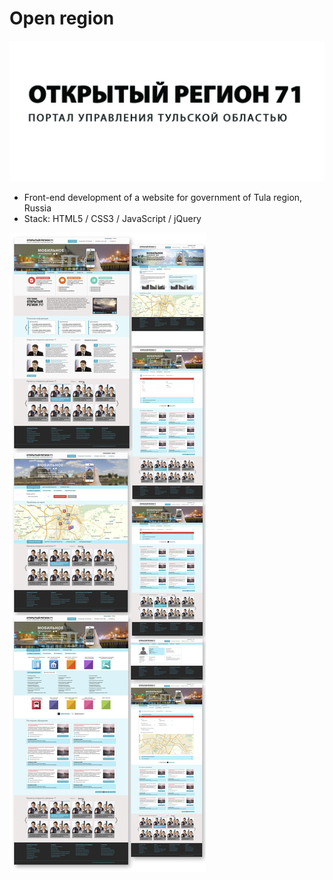 # Open region
![alt text](https://github.com/schiz/managed-projects/raw/master/pics/openregion.jpg "Open region")
* Front-end development of a website for government of Tula region, Russia
* Stack: HTML5 / CSSЗ / JavaScript / jQuery

![alt text](https://github.com/schiz/open-region/raw/master/ishodnik.jpg "Calcium markup")
